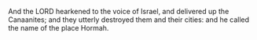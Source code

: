 And the LORD hearkened to the voice of Israel, and delivered up the Canaanites; and they utterly destroyed them and their cities: and he called the name of the place Hormah.
